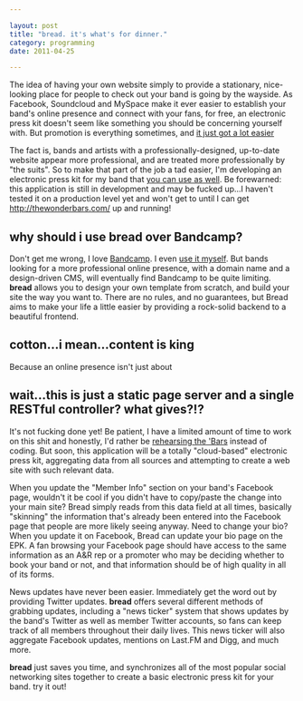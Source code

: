 ```yaml
---

layout: post
title: "bread. it's what's for dinner."
category: programming
date: 2011-04-25

---
```


The idea of having your own website simply to provide a stationary, nice-looking place for people to check out your band is going by the wayside. As Facebook, Soundcloud and MySpace make it ever easier to establish your band's online presence and connect with your fans, for free, an electronic press kit doesn't seem like something you should be concerning yourself with. But promotion is everything sometimes, and [it just got a lot easier](http://github.com/tubbo/bread)

The fact is, bands and artists with a professionally-designed, up-to-date website appear more professional, and are treated more professionally by "the suits". So to make that part of the job a tad easier, I'm developing an electronic press kit for my band that [you can use as well](http://github.com/tubbo/bread). Be forewarned: this application is still in development and may be fucked up...I haven't tested it on a production level yet and won't get to until I can get <http://thewonderbars.com/> up and running!

## why should i use bread over Bandcamp?
Don't get me wrong, I love [Bandcamp](http://Bandcamp.com). I even [use it myself](http://wonderbars.Bandcamp.com). But bands looking for a more professional online presence, with a domain name and a design-driven CMS, will eventually find Bandcamp to be quite limiting. **bread** allows you to design your own template from scratch, and build your site the way you want to. There are no rules, and no guarantees, but Bread aims to make your life a little easier by providing a rock-solid backend to a beautiful frontend. 

## cotton...i mean...content is king
Because an online presence isn't just about 

## wait...this is just a static page server and a single RESTful controller? what gives?!?
It's not fucking done yet! Be patient, I have a limited amount of time to work on this shit and honestly, I'd rather be [rehearsing the 'Bars](http://pexsummerfestival.com) instead of coding. But soon, this application will be a totally "cloud-based" electronic press kit, aggregating data from all sources and attempting to create a web site with such relevant data.

When you update the "Member Info" section on your band's Facebook page, wouldn't it be cool if you didn't have to copy/paste the change into your main site? Bread simply reads from this data field at all times, basically "skinning" the information that's already been entered into the Facebook page that people are more likely seeing anyway. Need to change your bio? When you update it on Facebook, Bread can update your bio page on the EPK. A fan browsing your Facebook page should have access to the same information as an A&R rep or a promoter who may be deciding whether to book your band or not, and that information should be of high quality in all of its forms. 

News updates have never been easier. Immediately get the word out by providing Twitter updates. **bread** offers several different methods of grabbing updates, including a "news ticker" system that shows updates by the band's Twitter as well as member Twitter accounts, so fans can keep track of all members throughout their daily lives. This news ticker will also aggregate Facebook updates, mentions on Last.FM and Digg, and much more.

**bread** just saves you time, and synchronizes all of the most popular social networking sites together to create a basic electronic press kit for your band. try it out!
